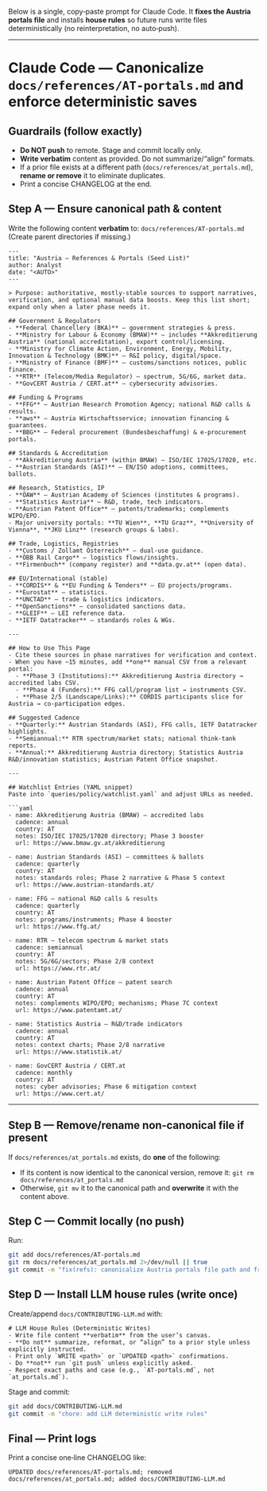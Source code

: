 Below is a single, copy‑paste prompt for Claude Code. It **fixes the Austria portals file** and installs **house rules** so future runs write files deterministically (no reinterpretation, no auto‑push).

---

# Claude Code — Canonicalize `docs/references/AT-portals.md` and enforce deterministic saves

## Guardrails (follow exactly)
- **Do NOT push** to remote. Stage and commit locally only.
- **Write verbatim** content as provided. Do not summarize/“align” formats.
- If a prior file exists at a different path (`docs/references/at_portals.md`), **rename or remove** it to eliminate duplicates.
- Print a concise CHANGELOG at the end.

## Step A — Ensure canonical path & content
Write the following content **verbatim** to:
`docs/references/AT-portals.md`
(Create parent directories if missing.)

```
---
title: "Austria — References & Portals (Seed List)"
author: Analyst
date: "<AUTO>"
---

> Purpose: authoritative, mostly-stable sources to support narratives, verification, and optional manual data boosts. Keep this list short; expand only when a later phase needs it.

## Government & Regulators
- **Federal Chancellery (BKA)** — government strategies & press.
- **Ministry for Labour & Economy (BMAW)** — includes **Akkreditierung Austria** (national accreditation), export control/licensing.
- **Ministry for Climate Action, Environment, Energy, Mobility, Innovation & Technology (BMK)** — R&I policy, digital/space.
- **Ministry of Finance (BMF)** — customs/sanctions notices, public finance.
- **RTR** (Telecom/Media Regulator) — spectrum, 5G/6G, market data.
- **GovCERT Austria / CERT.at** — cybersecurity advisories.

## Funding & Programs
- **FFG** — Austrian Research Promotion Agency; national R&D calls & results.
- **aws** — Austria Wirtschaftsservice; innovation financing & guarantees.
- **BBG** — Federal procurement (Bundesbeschaffung) & e‑procurement portals.

## Standards & Accreditation
- **Akkreditierung Austria** (within BMAW) — ISO/IEC 17025/17020, etc.
- **Austrian Standards (ASI)** — EN/ISO adoptions, committees, ballots.

## Research, Statistics, IP
- **ÖAW** — Austrian Academy of Sciences (institutes & programs).
- **Statistics Austria** — R&D, trade, tech indicators.
- **Austrian Patent Office** — patents/trademarks; complements WIPO/EPO.
- Major university portals: **TU Wien**, **TU Graz**, **University of Vienna**, **JKU Linz** (research groups & labs).

## Trade, Logistics, Registries
- **Customs / Zollamt Österreich** — dual‑use guidance.
- **ÖBB Rail Cargo** — logistics flows/insights.
- **Firmenbuch** (company register) and **data.gv.at** (open data).

## EU/International (stable)
- **CORDIS** & **EU Funding & Tenders** — EU projects/programs.
- **Eurostat** — statistics.
- **UNCTAD** — trade & logistics indicators.
- **OpenSanctions** — consolidated sanctions data.
- **GLEIF** — LEI reference data.
- **IETF Datatracker** — standards roles & WGs.

---

## How to Use This Page
- Cite these sources in phase narratives for verification and context.
- When you have ~15 minutes, add **one** manual CSV from a relevant portal:
  - **Phase 3 (Institutions):** Akkreditierung Austria directory → accredited labs CSV.
  - **Phase 4 (Funders):** FFG call/program list → instruments CSV.
  - **Phase 2/5 (Landscape/Links):** CORDIS participants slice for Austria → co‑participation edges.

## Suggested Cadence
- **Quarterly:** Austrian Standards (ASI), FFG calls, IETF Datatracker highlights.
- **Semiannual:** RTR spectrum/market stats; national think‑tank reports.
- **Annual:** Akkreditierung Austria directory; Statistics Austria R&D/innovation statistics; Austrian Patent Office snapshot.

---

## Watchlist Entries (YAML snippet)
Paste into `queries/policy/watchlist.yaml` and adjust URLs as needed.

```yaml
- name: Akkreditierung Austria (BMAW) — accredited labs
  cadence: annual
  country: AT
  notes: ISO/IEC 17025/17020 directory; Phase 3 booster
  url: https://www.bmaw.gv.at/akkreditierung

- name: Austrian Standards (ASI) — committees & ballots
  cadence: quarterly
  country: AT
  notes: standards roles; Phase 2 narrative & Phase 5 context
  url: https://www.austrian-standards.at/

- name: FFG — national R&D calls & results
  cadence: quarterly
  country: AT
  notes: programs/instruments; Phase 4 booster
  url: https://www.ffg.at/

- name: RTR — telecom spectrum & market stats
  cadence: semiannual
  country: AT
  notes: 5G/6G/sectors; Phase 2/8 context
  url: https://www.rtr.at/

- name: Austrian Patent Office — patent search
  cadence: annual
  country: AT
  notes: complements WIPO/EPO; mechanisms; Phase 7C context
  url: https://www.patentamt.at/

- name: Statistics Austria — R&D/trade indicators
  cadence: annual
  country: AT
  notes: context charts; Phase 2/8 narrative
  url: https://www.statistik.at/

- name: GovCERT Austria / CERT.at
  cadence: monthly
  country: AT
  notes: cyber advisories; Phase 6 mitigation context
  url: https://www.cert.at/
```

---

## Step B — Remove/rename non‑canonical file if present
If `docs/references/at_portals.md` exists, do **one** of the following:
- If its content is now identical to the canonical version, remove it: `git rm docs/references/at_portals.md`
- Otherwise, `git mv` it to the canonical path and **overwrite** it with the content above.

## Step C — Commit locally (no push)
Run:
```bash
git add docs/references/AT-portals.md
git rm docs/references/at_portals.md 2>/dev/null || true
git commit -m "fix(refs): canonicalize Austria portals file path and freeze verbatim content"
```

## Step D — Install LLM house rules (write once)
Create/append `docs/CONTRIBUTING-LLM.md` with:
```
# LLM House Rules (Deterministic Writes)
- Write file content **verbatim** from the user’s canvas.
- **Do not** summarize, reformat, or “align” to a prior style unless explicitly instructed.
- Print only `WRITE <path>` or `UPDATED <path>` confirmations.
- Do **not** run `git push` unless explicitly asked.
- Respect exact paths and case (e.g., `AT-portals.md`, not `at_portals.md`).
```
Stage and commit:
```bash
git add docs/CONTRIBUTING-LLM.md
git commit -m "chore: add LLM deterministic write rules"
```

## Final — Print logs
Print a concise one‑line CHANGELOG like:
```
UPDATED docs/references/AT-portals.md; removed docs/references/at_portals.md; added docs/CONTRIBUTING-LLM.md
```
